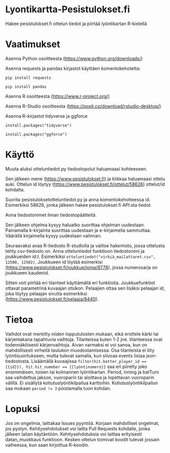 # Lyontikartta-Pesistulokset.fi

Hakee pesistulokset.fi ottelun tiedot ja piirtää lyöntikartan R-kielellä

# Vaatimukset

Asenna Python osoitteesta (https://www.python.org/downloads/) 

Asenna requests ja pandas kirjastot käyttäen komentokehotetta:

`pip install requests`

`pip install pandas`

Asenna R osoitteesta (https://www.r-project.org/)

Asenna R-Studio osoitteesta (https://posit.co/download/rstudio-desktop/)

Asenna R-kirjastot tidyverse ja ggforce

`install.packages("tidyverse")`

`install.packages("ggforce")`

# Käyttö

Muuta aluksi otteluntiedot.py tiedostopolut haluamaasi kohteeseen.

Sen jälkeen mene (https://www.pesistulokset.fi) ja klikkaa haluamaasi ottelu auki. Ottelun id löytyy (https://www.pesistulokset.fi/ottelut/58626) ottelut/id kohdalta.

Suorita pesistuloksetotteluntiedot.py ja anna komentokehotteessa id. Esimerkiksi 58626, jonka jälkeen hakee pesistulokset.fi API:sta tiedot.

Anna tiedostonimet ilman tiedostopäätteitä.

Sen jälkeen ohjelma kysyy haluatko suorittaa ohjelman uudestaan. Painamalla k-kirjainta suorittaa uudestaan ja e-kirjaimella sammuttaa. Väärällä kirjaimella kysyy uudestaan valinnan.

Seuraavaksi avaa R-tiedosto R-studiolla ja valitse hakemisto, jossa ottelusta tehty csv-tiedosto on. Anna otteluntiedot funktioon tiedostonimi ja joukkueiden id:t. Esimerkiksi `otteluntiedot("virkiä_mailattaret.csv", 12500, 12502)`. Joukkueen id löytää esimerkisi (https://www.pesistulokset.fi/joukkue/joma/8778), jossa numerosarja on joukkueen kaudenid.

Sitten voit piirtää eri tilanteet käyttämällä eri funktioita. Joukkuefunktiot ottavat parametrinä kuvaajan otsikon. Pelaajien ottaa sen lisäksi pelaajan id, joka löytyy pelaajan sivulta esimerkiksi (https://www.pesistulokset.fi/pelaaja/8440).

# Tietoa

Vaihdot ovat merkitty niiden lopputulosten mukaan, eikä erottele kärki tai kärjentakana tapahtuvia vaihtoja. Tilanteissa kuten 1-2 jne. tilanteessa ovat todennäköisesti kärjenvaihtoja. Aivan varmaksi ei voi sanoa, kun on mahdollisesti virheitä taulukon muodostamisessa. Osa tilanteista ei liity lyöntisuoritukseen, mutta tulevat samalla, kun siivoaa events listaa json-tiedostosta. Lisäämällä kuvaajissa `filter(hit.batter_player_id == {{id}}), hit.hit_numeber == {{lyöntinumero}}` saa eri piiretty joko ensimmäisen, toisen tai kolmannen lyöntikartan. Period, inning ja batTurn saa vaihdettua jakson, vuoroparin tai aloittava ja lopettavan vuoroparin välillä. Ei sisällytä kotiutuslyöntikilpailua karttoihin. Kotiutuslyöntikilpailun saa mukaan `period != 3` poistamalla tuon kohdan. 

# Lopuksi

Jos on ongelmia, laittakaa Issues pyyntöä. Korjaan mahdolliset ongelmat, jos pystyn. Kehitysehdotukset voi laitta Pull Requests kohdalle, jonka jälkeen laitan käytäntöön. Kehitysehdotuksia voi laittaa erityisesti datan_muokkaus funktioon. Kesken ottelun toimivat koodit tulevat jossain vaiheessa, kun saan kirjoittua R-koodin. 
